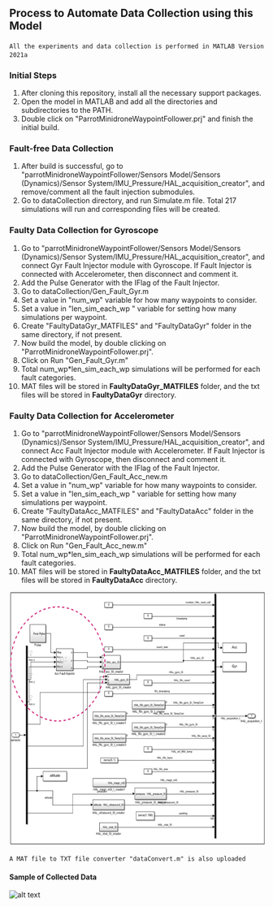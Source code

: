 ## Process to Automate Data Collection using this Model
`All the experiments and data collection is performed in MATLAB Version 2021a`

### Initial Steps
1. After cloning this repository, install all the necessary support packages.
2. Open the model in MATLAB and add all the directories and subdirectories to the PATH.
3. Double click on "ParrotMinidroneWaypointFollower.prj" and finish the initial build.

### Fault-free Data Collection
1. After build is successful, go to "parrotMinidroneWaypointFollower/Sensors Model/Sensors (Dynamics)/Sensor System/IMU_Pressure/HAL_acquisition_creator", and remove/comment all the fault injection submodules.
2. Go to dataCollection directory, and run Simulate.m file. Total 217 simulations will run and corresponding files will be created.

### Faulty Data Collection for Gyroscope
1. Go to "parrotMinidroneWaypointFollower/Sensors Model/Sensors (Dynamics)/Sensor System/IMU_Pressure/HAL_acquisition_creator", and connect Gyr Fault Injector module with Gyroscope. If Fault Injector is connected with Accelerometer, then disconnect and comment it.
2. Add the Pulse Generator with the IFlag of the Fault Injector.
3. Go to dataCollection/Gen_Fault_Gyr.m
4. Set a value in "num_wp" variable for how many waypoints to consider.
5. Set a value in "len_sim_each_wp " variable for setting how many simulations per waypoint.
6. Create "FaultyDataGyr_MATFILES" and "FaultyDataGyr" folder in the same directory, if not present.
7. Now build the model, by double clicking on "ParrotMinidroneWaypointFollower.prj".
8. Click on Run "Gen_Fault_Gyr.m"
9. Total num_wp*len_sim_each_wp simulations will be performed for each fault categories.
10. MAT files will be stored in **FaultyDataGyr_MATFILES** folder, and the txt files will be stored in **FaultyDataGyr** directory. 


### Faulty Data Collection for Accelerometer
1. Go to "parrotMinidroneWaypointFollower/Sensors Model/Sensors (Dynamics)/Sensor System/IMU_Pressure/HAL_acquisition_creator", and connect Acc Fault Injector module with Accelerometer. If Fault Injector is connected with Gyroscope, then disconnect and comment it.
2. Add the Pulse Generator with the IFlag of the Fault Injector.
3. Go to dataCollection/Gen_Fault_Acc_new.m
4. Set a value in "num_wp" variable for how many waypoints to consider.
5. Set a value in "len_sim_each_wp " variable for setting how many simulations per waypoint.
6. Create "FaultyDataAcc_MATFILES" and "FaultyDataAcc" folder in the same directory, if not present.
7. Now build the model, by double clicking on "ParrotMinidroneWaypointFollower.prj".
8. Click on Run "Gen_Fault_Acc_new.m"
9. Total num_wp*len_sim_each_wp simulations will be performed for each fault categories.
10. MAT files will be stored in **FaultyDataAcc_MATFILES** folder, and the txt files will be stored in **FaultyDataAcc** directory.

<kbd><img src="https://github.com/Niloy-Chakraborty/Fault-Detection-in-UAVs-using-Deep-Learning-and-Machine-Learning/blob/main/ML_DL/misc_images/fi_block.png" width="600" height="500"></kbd>


`A MAT file to TXT file converter "dataConvert.m" is also uploaded`

#### Sample of Collected Data
![alt text](https://github.com/Niloy-Chakraborty/FDD-in-UAV-using-Deep-Learning/blob/master/ML_DL/misc_images/DATA.png)
